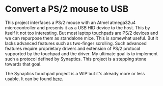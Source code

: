 # Convert a PS/2 mouse to USB

This project interfaces a PS/2 mouse with an Atmel atmega32u4 microcontroller and presents it as a USB HID device to the host. This by itself it not too interesting. But most laptop touchpads are PS/2 devices and we can repurpose them as standalone mice. This is somewhat useful. But it lacks advanced features such as two-finger scrolling. Such advanced features require proprietary drivers and extension of PS/2 protocol supported by the touchpad and the driver. My ultimate goal is to implement such a protocol defined by Synaptics. This project is a stepping stone towards that goal.

The Synaptics touchpad project is a WIP but it's already more or less usable. It can be found [here](https://github.com/delingren/touchpad).